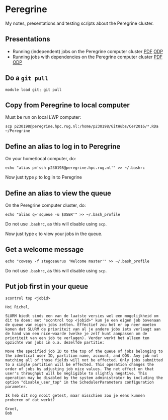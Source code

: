 # Peregrine

My notes, presentations and testing scripts about the Peregrine cluster.

## Presentations

 * Running (independent) jobs on the Peregrine computer cluster [PDF](independent_jobs.pdf) [ODP](independent_jobs.odp)
 * Running jobs with dependencies on the Peregrine computer cluster [PDF](job_dependencies.pdf) [ODP](job_dependencies.odp)

## Do a `git pull`

```
module load git; git pull
```

## Copy from Peregrine to local computer

Must be run on local LWP computer:

```
scp p230198@peregrine.hpc.rug.nl:/home/p230198/GitHubs/Cer2016/*.RDa ~/Peregrine
```

## Define an alias to log in to Peregrine

On your home/local computer, do:

```
echo "alias p='ssh p230198@peregrine.hpc.rug.nl'" >> ~/.bashrc
```

Now just type `p` to log in to Peregrine

## Define an alias to view the queue

On the Peregrine computer cluster, do:

```
echo "alias q='squeue -u $USER'" >> ~/.bash_profile
```

Do not use `.bashrc`, as this will disable using `scp`.

Now just type `q` to view your jobs in the queue.

## Get a welcome message

```
echo "cowsay -f stegosaurus 'Welcome master'" >> ~/.bash_profile
```

Do not use `.bashrc`, as this will disable using `scp`.

## Put job first in your queue

`scontrol top <jobid>`

```
Hoi Richel,

SLURM biedt sinds een van de laatste versies wel een mogelijkheid om dit te doen: met "scontrol top <jobid>" kun je een eigen job bovenaan de queue van eigen jobs zetten. Effectief zou het er op neer moeten komen dat SLURM de prioriteit van al je andere jobs iets verlaagt aan de hand van een nice-waarde (welke je zelf kunt aanpassen om de prioriteit van een job te verlagen). Verder werkt het alleen ten opzichte van jobs in o.a. dezelfde partitie:

Move the specified job ID to the top of the queue of jobs belonging to the identical user ID, partition name, account, and QOS. Any job not matching all of those fields will not be effected. Only jobs submitted to a single partition will be effected. This operation changes the order of jobs by adjusting job nice values. The net effect on that user's throughput will be negligible to slightly negative. This operation may be disabled by the system administrator by including the option "disable_user_top" in the SchedulerParameters configuration parameter. 

Ik heb dit nog nooit getest, maar misschien zou je eens kunnen proberen of dat werkt?

Groet,
Bob
```